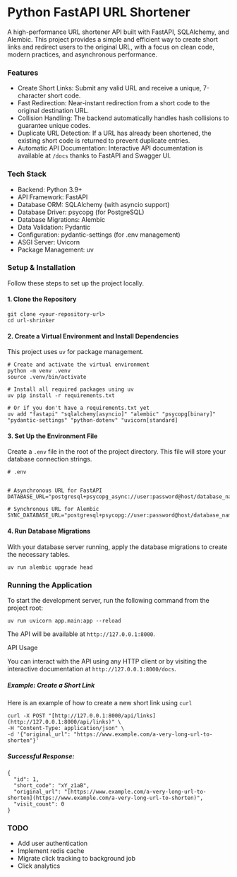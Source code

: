 # Python FastAPI URL Shortener

A high-performance URL shortener API built with FastAPI, SQLAlchemy, and Alembic. This project provides a simple and efficient way to create short links and redirect users to the original URL, with a focus on clean code, modern practices, and asynchronous performance.

### Features

- Create Short Links: Submit any valid URL and receive a unique, 7-character short code.
- Fast Redirection: Near-instant redirection from a short code to the original destination URL.
- Collision Handling: The backend automatically handles hash collisions to guarantee unique codes.
- Duplicate URL Detection: If a URL has already been shortened, the existing short code is returned to prevent duplicate entries.
- Automatic API Documentation: Interactive API documentation is available at ```/docs``` thanks to FastAPI and Swagger UI.

### Tech Stack

- Backend: Python 3.9+
- API Framework: FastAPI
- Database ORM: SQLAlchemy (with asyncio support)
- Database Driver: psycopg (for PostgreSQL)
- Database Migrations: Alembic
- Data Validation: Pydantic
- Configuration: pydantic-settings (for .env management)
- ASGI Server: Uvicorn
- Package Management: uv

### Setup & Installation

Follow these steps to set up the project locally.

#### 1. Clone the Repository

```
git clone <your-repository-url>
cd url-shrinker
```

#### 2. Create a Virtual Environment and Install Dependencies

This project uses ```uv``` for package management.

```
# Create and activate the virtual environment
python -m venv .venv
source .venv/bin/activate

# Install all required packages using uv
uv pip install -r requirements.txt

# Or if you don't have a requirements.txt yet
uv add "fastapi" "sqlalchemy[asyncio]" "alembic" "psycopg[binary]" "pydantic-settings" "python-dotenv" "uvicorn[standard]
```

#### 3. Set Up the Environment File


Create a ```.env``` file in the root of the project directory. This file will store your database connection strings.

 
```
# .env


# Asynchronous URL for FastAPI
DATABASE_URL="postgresql+psycopg_async://user:password@host/database_name"

# Synchronous URL for Alembic
SYNC_DATABASE_URL="postgresql+psycopg://user:password@host/database_name"

```


#### 4. Run Database Migrations

With your database server running, apply the database migrations to create the necessary tables. 

```
uv run alembic upgrade head
```


### Running the Application

To start the development server, run the following command from the project root:

```uv run uvicorn app.main:app --reload```


The API will be available at ```http://127.0.0.1:8000```. 

API Usage

You can interact with the API using any HTTP client or by visiting the interactive documentation at ```http://127.0.0.1:8000/docs```.
##### Example: Create a Short Link

Here is an example of how to create a new short link using ```curl```

```
curl -X POST "[http://127.0.0.1:8000/api/links](http://127.0.0.1:8000/api/links)" \
-H "Content-Type: application/json" \
-d '{"original_url": "https://www.example.com/a-very-long-url-to-shorten"}'
```

##### Successful Response:
```
{
  "id": 1,
  "short_code": "xY_z1aB",
  "original_url": "[https://www.example.com/a-very-long-url-to-shorten](https://www.example.com/a-very-long-url-to-shorten)",
  "visit_count": 0
}
```

### TODO

- Add user authentication
- Implement redis cache
- Migrate click tracking to background job
- Click analytics
